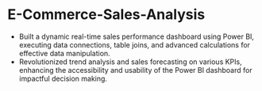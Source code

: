 # E-Commerce-Sales-Analysis

-	Built a dynamic real-time sales performance dashboard using Power BI, executing data connections, table joins, and advanced calculations for effective data manipulation.
-	Revolutionized trend analysis and sales forecasting on various KPIs, enhancing the accessibility and usability of the Power BI dashboard for impactful decision making.
